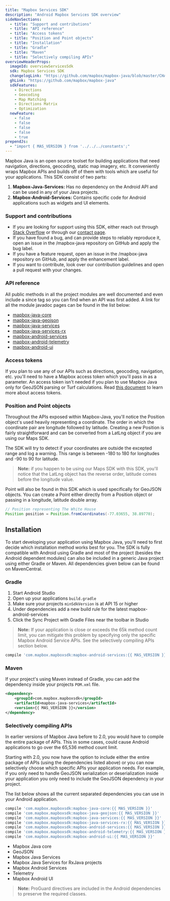 ```yaml
---
title: "Mapbox Services SDK"
description: "Android Mapbox Services SDK overview"
sideNavSections:
  - title: "Support and contributions"
  - title: "API reference"
  - title: "Access tokens"
  - title: "Position and Point objects"
  - title: "Installation"
  - title: "Gradle"
  - title: "Maven"
  - title: "Selectively compiling APIs"
overviewHeaderProps:
  imageId: overviewServicesSdk
  sdk: Mapbox Services SDK
  changelogLink: "https://github.com/mapbox/mapbox-java/blob/master/CHANGELOG.md"
  ghLink: "https://github.com/mapbox/mapbox-java"
  sdkFeatures:
    - Directions
    - Geocoding
    - Map Matching
    - Directions Matrix
    - Optimization
  newFeature:
    - false
    - false
    - false
    - false
    - true
prependJs:
  - "import { MAS_VERSION } from '../../../constants';"
---
```

Mapbox Java is an open source toolset for building applications that need navigation, directions, geocoding, static map imagery, etc. It conveniently wraps Mapbox APIs and builds off of them with tools which are useful for your applications. This SDK consist of two parts:

1. **Mapbox-Java-Services:** Has no dependency on the Android API and can be used in any of your Java projects.
2. **Mapbox-Android-Services:** Contains specific code for Android applications such as widgets and UI elements.

### Support and contributions

- If you are looking for support using this SDK, either reach out through [Stack Overflow](https://stackoverflow.com/questions/tagged/mapbox+android) or through our [contact page](https://www.mapbox.com/contact/).
- If you have found a bug, and can provide steps to reliably reproduce it, open an issue in the /mapbox-java repository on GitHub and apply the bug label.
- If you have a feature request, open an issue in the /mapbox-java repository on GitHub, and apply the enhancement label.
- If you want to contribute, look over our contribution guidelines and open a pull request with your changes.

### API reference

All public methods in all the project modules are well documented and even include a since tag so you can find when an API was first added. A link for all the module javadoc pages can be found in the list below:

- [mapbox-java-core](https://www.mapbox.com/android-docs/api/mapbox-java/libjava-core/2.1.0/index.html)
- [mapbox-java-geojson](https://www.mapbox.com/android-docs/api/mapbox-java/libjava-geojson/2.1.0/index.html)
- [mapbox-java-services](https://www.mapbox.com/android-docs/api/mapbox-java/libjava-services/2.1.0/index.html)
- [mapbox-java-services-rx](https://www.mapbox.com/android-docs/api/mapbox-java/libjava-services-rx/2.1.0/index.html)
- [mapbox-android-services](https://www.mapbox.com/android-docs/api/mapbox-java/libandroid-services/2.1.0/index.html)
- [mapbox-android-telemetry](https://www.mapbox.com/android-docs/api/mapbox-java/libandroid-telemetry/2.1.0/index.html)
- [mapbox-android-ui](https://www.mapbox.com/android-docs/api/mapbox-java/libandroid-ui/2.1.0/index.html)

### Access tokens

If you plan to use any of our APIs such as directions, geocoding, navigation, etc. you'll need to have a Mapbox access token which you'll pass in as a parameter. An access token isn't needed if you plan to use Mapbox Java only for GeoJSON parsing or Turf calculations. Read [this document](https://www.mapbox.com/help/create-api-access-token/) to learn more about access tokens.

### Position and Point objects

Throughout the APIs exposed within Mapbox-Java, you'll notice the Position object's used heavily representing a coordinate. The order in which the coordinate pair are longitude followed by latitude. Creating a new Position is fairly straightforward and can be converted from a LatLng object if you are using our Maps SDK.

The SDK will try to detect if your coordinates are outside the excepted range and log a warning. This range is between -180 to 180 for longitudes and -90 to 90 for latitude.

> **Note:** if you happen to be using our Maps SDK with this SDK, you'll notice that the LatLng object has the reverse order, latitude comes before the longitude value.

Point will also be found in this SDK which is used specifically for GeoJSON objects. You can create a Point either directly from a Position object or passing in a longitude, latitude double array.

```java
// Position representing The White House
Position position = Position.fromCoordinates(-77.03655, 38.89770);
```

## Installation

To start developing your application using Mapbox Java, you'll need to first decide which installation method works best for you. The SDK is fully compatible with Android using Gradle and most of the project (besides the Android dependent modules) can also be included in a generic Java project using either Gradle or Maven. All dependencies given below can be found on MavenCentral.

### Gradle

1. Start Android Studio
2. Open up your applications `build.gradle`
3. Make sure your projects `minSdkVersion` is at API 15 or higher
4. Under dependencies add a new build rule for the latest mapbox-android-services
5. Click the Sync Project with Gradle Files near the toolbar in Studio

> **Note:** If your application is close or exceeds the 65k method count limit, you can mitigate this problem by specifying only the specific Mapbox Android Service APIs. See the selectively compiling APIs section below.

```groovy
compile 'com.mapbox.mapboxsdk:mapbox-android-services:{{ MAS_VERSION }}'
```

### Maven

If your project's using Maven instead of Gradle, you can add the dependency inside your projects `POM.xml` file.

```xml
<dependency>
    <groupId>com.mapbox.mapboxsdk</groupId>
    <artifactId>mapbox-java-services</artifactId>
    <version>{{ MAS_VERSION }}</version>
</dependency>
```

### Selectively compiling APIs

In earlier versions of Mapbox Java before to 2.0, you would have to compile the entire package of APIs. This in some cases, could cause Android applications to go over the 65,536 method count limit.

Starting with 2.0, you now have the option to include either the entire package of APIs (using the dependencies listed above) or you can now selectively choose which specific APIs your application needs. For example, if you only need to handle GeoJSON serialization or deserialization inside your application you only need to include the GeoJSON dependency in your project.

The list below shows all the current separated dependencies you can use in your Android application.

```groovy
compile 'com.mapbox.mapboxsdk:mapbox-java-core:{{ MAS_VERSION }}'
compile 'com.mapbox.mapboxsdk:mapbox-java-geojson:{{ MAS_VERSION }}'
compile 'com.mapbox.mapboxsdk:mapbox-java-services:{{ MAS_VERSION }}'
compile 'com.mapbox.mapboxsdk:mapbox-java-services-rx:{{ MAS_VERSION }}'
compile 'com.mapbox.mapboxsdk:mapbox-android-services:{{ MAS_VERSION }}'
compile 'com.mapbox.mapboxsdk:mapbox-android-telemetry:{{ MAS_VERSION }}'
compile 'com.mapbox.mapboxsdk:mapbox-android-ui:{{ MAS_VERSION }}'
```

- Mapbox Java core
- GeoJSON
- Mapbox Java Services
- Mapbox Java Services for RxJava projects
- Mapbox Android Services
- Telemetry
- Mapbox Android UI

> **Note:** ProGuard directives are included in the Android dependencies to preserve the required classes.
